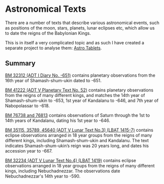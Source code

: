 # Astronomical Texts

There are a number of texts that describe various astronomical events, such as positions of the moon, stars, planets,
lunar eclipses etc, which allow us to date the reigns of the Babylonian Kings.

This is in itself a very complicated topic and as such I have created a separate project to analyse them: 
[Astro Tablets](https://github.com/jacob-pro/astro-tablets).

## Summary

[BM 32312 (ADT I Diary No. -651)](https://github.com/jacob-pro/astro-tablets/blob/master/documents/bm32312.md) contains planetary
observations from the 16th year of Shamash-shum-ukin dated to -651.

[BM 41222 (ADT V Planetary Text No. 52)](https://github.com/jacob-pro/astro-tablets/blob/master/documents/bm41222.md) contains planetary
observations from the reigns of many different kings, and matches the 14th year of Shamash-shum-ukin to -653, 
1st year of Kandalanu to -646, and 7th year of Nabopolassar to -618.

[BM 76738 and 76813](https://github.com/jacob-pro/astro-tablets/blob/master/documents/bm76738_76813.md) contains 
observations of Saturn through the 1st to 14th years of Kandalanu, dating his 1st year to -646.

[BM 35115, 35789, 45640 (ADT V Lunar Text No.3) (LBAT 1415-7)](https://github.com/jacob-pro/astro-tablets/blob/master/documents/bm35115_35789_45640.md) 
contains eclipse observations arranged in 18 year groups from the reigns of many different kings, including Shamash-shum-ukin
and Kandalanu. The text indicates Shamash-shum-ukin’s reign was 20 years long, and dates his accession year to -667.

[BM 32234 (ADT V Lunar Text No.4) (LBAT 1419)](https://github.com/jacob-pro/astro-tablets/blob/master/documents/bm32234.md) 
contains eclipse observations arranged in 18 year groups from the reigns of many different kings, including Nebuchadnezzar.
The observations date Nebuchadnezzar's 14th year to -590.

